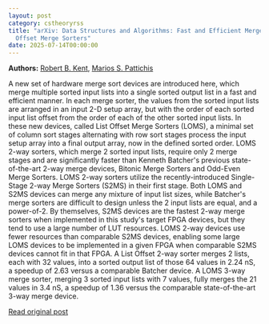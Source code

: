 ```yaml
---
layout: post
category: cstheoryrss
title: "arXiv: Data Structures and Algorithms: Fast and Efficient Merge of Sorted Input Lists in Hardware Using List
  Offset Merge Sorters"
date: 2025-07-14T00:00:00
---
```


**Authors:** [Robert B. Kent](https://dblp.uni-trier.de/search?q=Robert+B.+Kent), [Marios S. Pattichis](https://dblp.uni-trier.de/search?q=Marios+S.+Pattichis)

A new set of hardware merge sort devices are introduced here, which merge
multiple sorted input lists into a single sorted output list in a fast and
efficient manner. In each merge sorter, the values from the sorted input lists
are arranged in an input 2-D setup array, but with the order of each sorted
input list offset from the order of each of the other sorted input lists. In
these new devices, called List Offset Merge Sorters (LOMS), a minimal set of
column sort stages alternating with row sort stages process the input setup
array into a final output array, now in the defined sorted order. LOMS 2-way
sorters, which merge 2 sorted input lists, require only 2 merge stages and are
significantly faster than Kenneth Batcher's previous state-of-the-art 2-way
merge devices, Bitonic Merge Sorters and Odd-Even Merge Sorters. LOMS 2-way
sorters utilize the recently-introduced Single-Stage 2-way Merge Sorters (S2MS)
in their first stage. Both LOMS and S2MS devices can merge any mixture of input
list sizes, while Batcher's merge sorters are difficult to design unless the 2
input lists are equal, and a power-of-2. By themselves, S2MS devices are the
fastest 2-way merge sorters when implemented in this study's target FPGA
devices, but they tend to use a large number of LUT resources. LOMS 2-way
devices use fewer resources than comparable S2MS devices, enabling some large
LOMS devices to be implemented in a given FPGA when comparable S2MS devices
cannot fit in that FPGA. A List Offset 2-way sorter merges 2 lists, each with
32 values, into a sorted output list of those 64 values in 2.24 nS, a speedup
of 2.63 versus a comparable Batcher device. A LOMS 3-way merge sorter, merging
3 sorted input lists with 7 values, fully merges the 21 values in 3.4 nS, a
speedup of 1.36 versus the comparable state-of-the-art 3-way merge device.

[Read original post](http://arxiv.org/abs/2507.08658v1)
